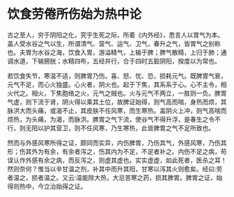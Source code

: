 # 饮食劳倦所伤始为热中论



古之至人，穷于阴阳之化，究乎生死之际，所着《内外经》，悉言人以胃气为本。盖人受水谷之气以生，所谓清气、营气、运气、卫气，春升之气，皆胃气之别称也。夫胃为水谷之海，饮食入胃，游溢精气，上输于脾；脾气散精，上归于肺；通调水道，下输膀胱；水精四布，五经并行，合于四时五脏阴阳，揆度以为常也。

若饮食失节，寒温不适，则脾胃乃伤。喜、怒、忧、恐，损耗元气。既脾胃气衰，元气不足，而心火独盛。心火者，阴火也。起于下焦，其系系于心。心不主令，相火代之。相火，下焦胞络之火，元气之贼也。火与元气不两立，一胜则一负。脾胃气虚，则下流于肾，阴火得以乘其土位，故脾证始得，则气高而喘，身热而烦，其脉洪大而头痛，或渴不止，其皮肤不任风寒，而生寒热。盖阴火上冲，则气高喘而烦热，为头痛，为渴，而脉洪。脾胃之气下流，使谷气不得升浮，是春生之令不行，则无阳以护其营卫，则不任风寒，乃生寒热，此皆脾胃之气不足所致也。

然而与外感风寒所得之证，颇同而实异，内伤脾胃，乃伤其气，外感风寒，乃伤其形；伤其外为有余，有余者泻之，伤其内为不足，不足者补之。内伤不足之病，苟误认作外感有余之病，而反泻之，则虚其虚也。实实虚虚，如此死者，医杀之耳！然则奈何？惟当以辛甘温之剂，补其中而升其阳，甘寒以泻其火则愈矣。经曰∶劳者温之，损者温之。又云∶温能除大热，大忌苦寒之药，损其脾胃。脾胃之证，始得则热中，今立治始得之证。